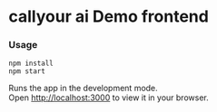 # callyour ai Demo frontend

### Usage
```
npm install
npm start
```

Runs the app in the development mode.\
Open [http://localhost:3000](http://localhost:3000) to view it in your browser.

